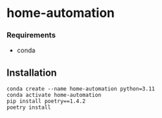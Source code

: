 # home-automation

### Requirements 
- conda

## Installation
```
conda create --name home-automation python=3.11
conda activate home-automation
pip install poetry==1.4.2
poetry install
```
